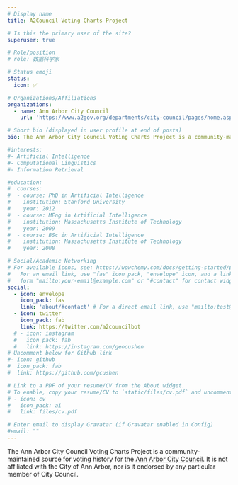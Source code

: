 ```yaml
---
# Display name
title: A2Council Voting Charts Project

# Is this the primary user of the site?
superuser: true

# Role/position
# role: 数据科学家

# Status emoji
status:
  icon: ✅

# Organizations/Affiliations
organizations:
  - name: Ann Arbor City Council
    url: 'https://www.a2gov.org/departments/city-council/pages/home.aspx'

# Short bio (displayed in user profile at end of posts)
bio: The Ann Arbor City Council Voting Charts Project is a community-maintained source for voting history for the Ann Arbor City Council. It is not affiliated with the City of Ann Arbor, nor is it endorsed by any particular member of City Council.

#interests:
#- Artificial Intelligence
#- Computational Linguistics
#- Information Retrieval

#education:
#  courses:
#  - course: PhD in Artificial Intelligence
#    institution: Stanford University
#    year: 2012
#  - course: MEng in Artificial Intelligence
#    institution: Massachusetts Institute of Technology
#    year: 2009
#  - course: BSc in Artificial Intelligence
#    institution: Massachusetts Institute of Technology
#    year: 2008

# Social/Academic Networking
# For available icons, see: https://wowchemy.com/docs/getting-started/page-builder/#icons
#   For an email link, use "fas" icon pack, "envelope" icon, and a link in the
#   form "mailto:your-email@example.com" or "#contact" for contact widget.
social:
  - icon: envelope
    icon_pack: fas
    link: 'about/#contact' # For a direct email link, use "mailto:test@example.org".
  - icon: twitter
    icon_pack: fab
    link: https://twitter.com/a2councilbot
  # - icon: instagram
  #   icon_pack: fab
  #   link: https://instagram.com/geocushen
# Uncomment below for Github link
#- icon: github
#  icon_pack: fab
#  link: https://github.com/gcushen

# Link to a PDF of your resume/CV from the About widget.
# To enable, copy your resume/CV to `static/files/cv.pdf` and uncomment the lines below.
# - icon: cv
#   icon_pack: ai
#   link: files/cv.pdf

# Enter email to display Gravatar (if Gravatar enabled in Config)
#email: ""
---
```


The Ann Arbor City Council Voting Charts Project is a community-maintained source for voting history for the [Ann Arbor City Council](https://www.a2gov.org/departments/city-council/pages/home.aspx). It is not affiliated with the City of Ann Arbor, nor is it endorsed by any particular member of City Council.
